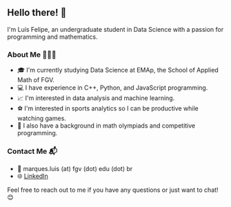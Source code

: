 ## Hello there! 👋

I'm Luís Felipe, an undergraduate student in Data Science with a passion for programming and mathematics.

### About Me 🧑🏻‍💻

- 🎓 I'm currently studying Data Science at EMAp, the School of Applied Math of FGV.
- 💻 I have experience in C++, Python, and JavaScript programming.
- 📈 I'm interested in data analysis and machine learning.
- ⚽ I'm interested in sports analytics so I can be productive while watching games.
- 🧮 I also have a background in math olympiads and competitive programming.

### Contact Me 📬

- 📧 marques.luis (at) fgv (dot) edu (dot) br
- 🌐 [LinkedIn](https://www.linkedin.com/in/luis-felipe-marques/)

Feel free to reach out to me if you have any questions or just want to chat! 😊
